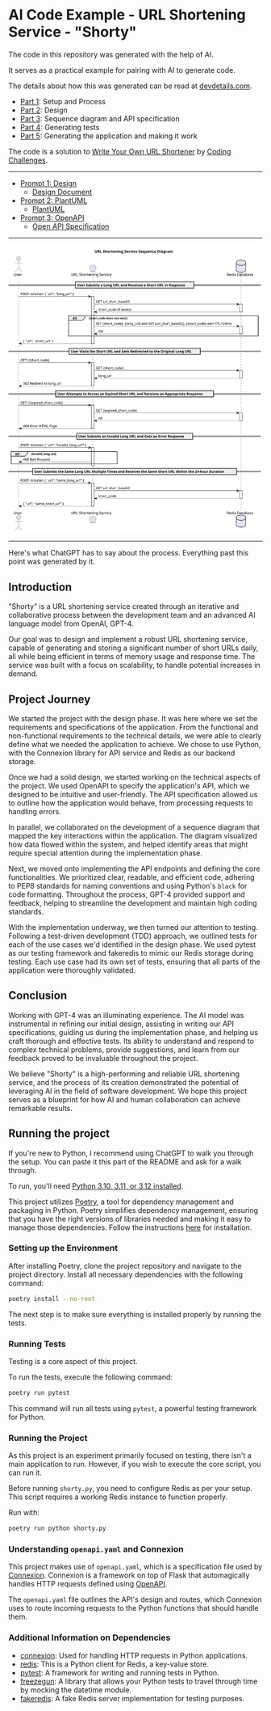 # AI Code Example - URL Shortening Service - "Shorty"

The code in this repository was generated with the help of AI.

It serves as a practical example for pairing with AI to generate code.

The details about how this was generated can be read at
[devdetails.com](https://blog.devdetails.com/publish/post/127680806).

- [Part 1](https://blog.devdetails.com/p/a-practical-example-of-using-ai-for): Setup and Process
- [Part 2](https://blog.devdetails.com/p/designing-software-with-ai): Design
- [Part 3](https://blog.devdetails.com/p/diagrams-and-api-design-with-ai): Sequence diagram and API specification
- [Part 4](https://blog.devdetails.com/p/generating-tests-with-ai): Generating tests
- [Part 5](https://blog.devdetails.com/p/generating-application-code-from): Generating the application and making it work


The code is a solution to
[Write Your Own URL Shortener](https://codingchallenges.fyi/challenges/challenge-url-shortener/)
by [Coding Challenges](https://codingchallenges.fyi).

---

- [Prompt 1: Design](prompt1_design.md)
    - [Design Document](design.md)
- [Prompt 2: PlantUML](prompt2_plantuml.md)
    - [PlantUML](design.puml)
- [Prompt 3: OpenAPI](prompt3_openapi.md)
    - [Open API Specification](openapi.yaml)

---

![design.svg](design.svg)

---

Here's what ChatGPT has to say about the process. Everything past this point
was generated by it.

## Introduction

"Shorty" is a URL shortening service created through an iterative and
collaborative process between the development team and an advanced AI language
model from OpenAI, GPT-4.

Our goal was to design and implement a robust URL shortening service, capable of
generating and storing a significant number of short URLs daily, all while being
efficient in terms of memory usage and response time. The service was built with
a focus on scalability, to handle potential increases in demand.

## Project Journey

We started the project with the design phase. It was here where we set the
requirements and specifications of the application. From the functional and
non-functional requirements to the technical details, we were able to clearly
define what we needed the application to achieve. We chose to use Python, with
the Connexion library for API service and Redis as our backend storage.

Once we had a solid design, we started working on the technical aspects of the
project. We used OpenAPI to specify the application's API, which we designed to
be intuitive and user-friendly. The API specification allowed us to outline how
the application would behave, from processing requests to handling errors.

In parallel, we collaborated on the development of a sequence diagram that
mapped the key interactions within the application. The diagram visualized how
data flowed within the system, and helped identify areas that might require
special attention during the implementation phase.

Next, we moved onto implementing the API endpoints and defining the core
functionalities. We prioritized clear, readable, and efficient code, adhering to
PEP8 standards for naming conventions and using Python's `black` for code
formatting. Throughout the process, GPT-4 provided support and feedback, helping
to streamline the development and maintain high coding standards.

With the implementation underway, we then turned our attention to testing.
Following a test-driven development (TDD) approach, we outlined tests for each
of the use cases we'd identified in the design phase. We used pytest as our
testing framework and fakeredis to mimic our Redis storage during testing. Each
use case had its own set of tests, ensuring that all parts of the application
were thoroughly validated.

## Conclusion

Working with GPT-4 was an illuminating experience. The AI model was instrumental
in refining our initial design, assisting in writing our API specifications,
guiding us during the implementation phase, and helping us craft thorough and
effective tests. Its ability to understand and respond to complex technical
problems, provide suggestions, and learn from our feedback proved to be
invaluable throughout the project.

We believe "Shorty" is a high-performing and reliable URL shortening service,
and the process of its creation demonstrated the potential of leveraging AI in
the field of software development. We hope this project serves as a blueprint
for how AI and human collaboration can achieve remarkable results.

## Running the project

If you're new to Python, I recommend using ChatGPT to walk you through
the setup. You can paste it this part of the README and ask for a walk
through.

To run, you'll need 
[Python 3.10, 3.11, or 3.12 installed](https://docs.python-guide.org/starting/installation/).

This project utilizes [Poetry](https://python-poetry.org/), a tool for dependency 
management and packaging in Python. Poetry simplifies dependency management, 
ensuring that you have the right versions of libraries needed and making it 
easy to manage those dependencies. Follow the instructions 
[here](https://python-poetry.org/docs/#installation) 
for installation.

### Setting up the Environment

After installing Poetry, clone the project repository and navigate to the 
project directory. Install all necessary dependencies with the 
following command:

```bash
poetry install --no-root
```

The next step is to make sure everything is installed properly by running
the tests.

### Running Tests

Testing is a core aspect of this project. 

To run the tests, execute the following command:

```bash
poetry run pytest
```

This command will run all tests using `pytest`, 
a powerful testing framework for Python.

### Running the Project

As this project is an experiment primarily focused on testing, there isn't
a main application to run. However, if you wish to execute the core script,
you can run it.

Before running `shorty.py`, you need to configure Redis as per your 
setup. This script requires a working Redis instance to function properly.

Run with:

```bash
poetry run python shorty.py
```

### Understanding `openapi.yaml` and Connexion

This project makes use of `openapi.yaml`, which is a specification file used
by [Connexion]((https://connexion.readthedocs.io/)). Connexion is a framework 
on top of Flask that automagically handles HTTP requests defined using 
[OpenAPI](https://www.openapis.org/). 

The `openapi.yaml` file outlines the API's design and routes, which 
Connexion uses to route incoming requests to the Python functions that 
should handle them.

### Additional Information on Dependencies

- [connexion](https://connexion.readthedocs.io/): Used for handling HTTP 
  requests in Python applications.
- [redis](https://redis-py.readthedocs.io/): This is a Python 
  client for Redis, a key-value store.
- [pytest](https://docs.pytest.org/): A framework for writing 
  and running tests in Python.
- [freezegun](https://github.com/spulec/freezegun): A library that allows
  your Python tests to travel through time by mocking the datetime module.
- [fakeredis](https://fakeredis.readthedocs.io/): A fake Redis
  server implementation for testing purposes.
